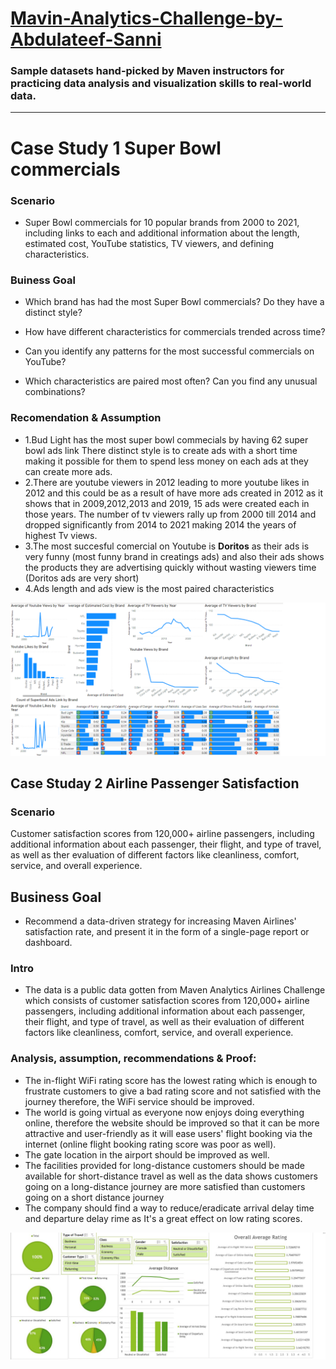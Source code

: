 # [Mavin-Analytics-Challenge-by-Abdulateef-Sanni](https://latsan.github.io/Mavin-Analytics-Challenge-by-Abdulateef-Sanni/)

### Sample datasets hand-picked by Maven instructors for practicing data analysis and visualization skills to real-world data.
----
# Case Study 1 Super Bowl commercials
### Scenario

* Super Bowl commercials for 10 popular brands from 2000 to 2021, including links to each and additional information about the length, estimated cost, YouTube statistics, TV viewers, and defining characteristics.
   
### Buiness Goal
  *  Which brand has had the most Super Bowl commercials? Do they have a distinct style?

  *  How have different characteristics for commercials trended across time?

  *  Can you identify any patterns for the most successful commercials on YouTube?

  *  Which characteristics are paired most often? Can you find any unusual combinations?

### Recomendation & Assumption

* 1.Bud Light has the most super bowl commecials by having 62 super bowl ads link
 There distinct style is to create ads with a short time making it possible for them to spend less money on each ads at they can create more ads.
* 2.There are youtube viewers in 2012 leading to more youtube likes in 2012 and this could be as a result of have more ads created in 2012 as it shows that in 2009,2012,2013 and 2019, 15 ads were created each in those years.
The number of tv viewers rally up from 2000 till 2014 and dropped significantly from 2014 to 2021 making 2014 the years of highest Tv views.
* 3.The most succesful comercial on Youtube is **Doritos** as their ads is very funny (most funny brand in creatings ads) and also their ads shows the products they are advertising quickly without wasting viewers time (Doritos ads are very short)
* 4.Ads length and ads view is the most paired characteristics

![](superbowl.png)

## Case Studay 2 Airline Passenger Satisfaction
### Scenario
Customer satisfaction scores from 120,000+ airline passengers, including additional information about each passenger, their flight, and type of travel, as well as ther evaluation of different factors like cleanliness, comfort, service, and overall experience.

## Business Goal

* Recommend a data-driven strategy for increasing Maven Airlines' satisfaction rate, and present it in the form of a single-page report or dashboard.
   
### Intro
   
 * The data is a public data gotten from Maven Analytics Airlines Challenge which consists of customer satisfaction scores from 120,000+ airline passengers, including additional information about each passenger, their flight, and type of travel, as well as their evaluation of different factors like cleanliness, comfort, service, and overall experience.

 
### Analysis, assumption, recommendations & Proof:

 * The in-flight WiFi rating score has the lowest rating which is enough to frustrate customers to give a bad rating score and not satisfied with the journey therefore, the WiFi service should be improved.
 * The world is going virtual as everyone now enjoys doing everything online, therefore the website should be improved so that it can be more attractive and user-friendly as it will ease users' flight booking via the internet (online flight booking rating score was poor as well).
 * The gate location in the airport should be improved as well.
 * The facilities provided for long-distance customers should be made available for short-distance travel as well as the data shows customers going on a long-distance journey are more satisfied than customers going on a short distance journey
 * The company should find a way to reduce/eradicate arrival delay time and departure delay rime as It's a great effect on low rating scores.

![](1.png)  
